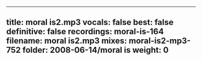 
---
title: moral is2.mp3
vocals: false
best: false
definitive: false
recordings: moral-is-164
filename: moral is2.mp3
mixes: moral-is2-mp3-752
folder: 2008-06-14/moral is
weight: 0
---
